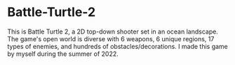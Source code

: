 # Battle-Turtle-2
This is Battle Turtle 2, a 2D top-down shooter set in an ocean landscape. The game's open world is diverse with 6 weapons, 6 unique regions, 17 types of enemies, and hundreds of obstacles/decorations. 
I made this game by myself during the summer of 2022.

